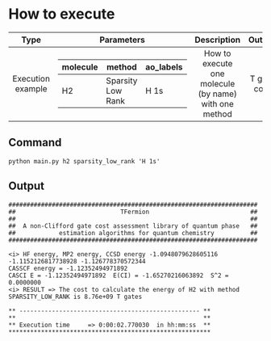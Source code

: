 How to execute
=============

| Type  | Parameters | Description | Output |
|:-------------: |:-------------: |:-------------: |:-------------: |
| Execution example  | <table>  <thead>  <tr>  <th>molecule</th>  <th>method</th>  <th>ao_labels</th>  </tr>  </thead>  <tbody>  <tr>  <td>H2</td><td>Sparsity Low Rank</td><td>H 1s</td>  </tr>  <tr>  </tbody>  </table>     | How to execute one molecule (by name) with one method | T gate cost |

Command
-------------
```
python main.py h2 sparsity_low_rank 'H 1s'
```

Output
---------

```
#####################################################################
##                             TFermion                            ##
##                                                                 ##
##  A non-Clifford gate cost assessment library of quantum phase   ##
##            estimation algorithms for quantum chemistry          ##
#####################################################################

<i> HF energy, MP2 energy, CCSD energy -1.0948079628605116 -1.1152126817738928 -1.126778370572344
CASSCF energy = -1.12352494971892
CASCI E = -1.12352494971892  E(CI) = -1.65270216063892  S^2 = 0.0000000
<i> RESULT => The cost to calculate the energy of H2 with method SPARSITY_LOW_RANK is 8.76e+09 T gates

** -------------------------------------------------- **
**                                                    **
** Execution time     => 0:00:02.770030  in hh:mm:ss  **
********************************************************
```

